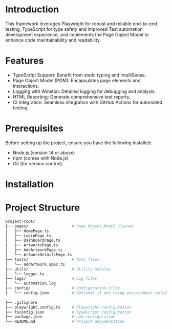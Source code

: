 # Introduction

This framework leverages Playwright for robust and reliable end-to-end testing, TypeScript for type safety and improved Test automation development experience, and implements the Page Object Model to enhance code maintainability and readability.

# Features

- TypeScript Support: Benefit from static typing and IntelliSense.
- Page Object Model (POM): Encapsulates page elements and interactions.
- Logging with Winston: Detailed logging for debugging and analysis.
- HTML Reporting: Generate comprehensive test reports.
- CI Integration: Seamless integration with GitHub Actions for automated testing.


# Prerequisites
Before setting up the project, ensure you have the following installed:

- Node.js (version 14 or above)
- npm (comes with Node.js)
- Git (for version control)

# Installation


# Project Structure 

```bash
project-root/
├── pages/                   # Page Object Model classes
│   ├── HomePage.ts
│   ├── LoginPage.ts
│   ├── DashboardPage.ts
│   ├── ArtworksPage.ts
│   ├── AddArtworkPage.ts
│   └── ArtworkDetailsPage.ts
├── tests/                   # Test files
│   └── addArtwork.spec.ts
├── utils/                   # Utility modules
│   └── logger.ts
├── logs/                    # Log files
│   └── automation.log
├── config/                  # Configuration files
│   └── config.json          # Optional if not using environment variables
    
├── .gitignore
├── playwright.config.ts     # Playwright configuration
├── tsconfig.json            # TypeScript configuration
├── package.json             # npm configuration
└── README.md                # Project documentation

